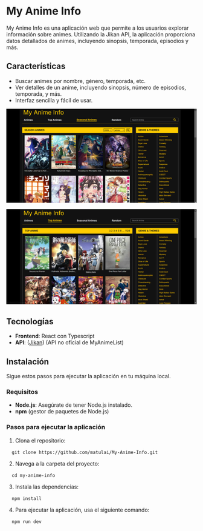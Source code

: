 # My Anime Info

My Anime Info es una aplicación web que permite a los usuarios explorar información sobre animes. Utilizando la Jikan API, la aplicación proporciona datos detallados de animes, incluyendo sinopsis, temporada, episodios y más.

## Características

- Buscar animes por nombre, género, temporada, etc.
- Ver detalles de un anime, incluyendo sinopsis, número de episodios, temporada, y más.
- Interfaz sencilla y fácil de usar.

![captura de pantalla de my anime info](/src/assets/captura-pantalla-my-anime-info-1.webp)

![captura de pantalla de my anime info](/src/assets/captura-pantalla-my-anime-info-2.webp)

## Tecnologías

- **Frontend**: React con Typescript
- **API**: ([Jikan](https://docs.api.jikan.moe/)) (API no oficial de MyAnimeList)

## Instalación

Sigue estos pasos para ejecutar la aplicación en tu máquina local.

### Requisitos

- **Node.js**: Asegúrate de tener Node.js instalado.
- **npm** (gestor de paquetes de Node.js)

### Pasos para ejecutar la aplicación

1. Clona el repositorio:

```
  git clone https://github.com/matulai/My-Anime-Info.git
```

2. Navega a la carpeta del proyecto:

```
  cd my-anime-info
```

3. Instala las dependencias:

```
  npm install
```

4. Para ejecutar la aplicación, usa el siguiente comando:

```
  npm run dev
```
